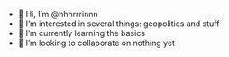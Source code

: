 - 👋 Hi, I’m @hhhrrrinnn
- 👀 I’m interested in several things: geopolitics and stuff
- 🌱 I’m currently learning the basics
- 💞️ I’m looking to collaborate on nothing yet

<!---
hhhrrrinnn/hhhrrrinnn is a ✨ special ✨ repository because its `README.md` (this file) appears on your GitHub profile.
You can click the Preview link to take a look at your changes.
--->
